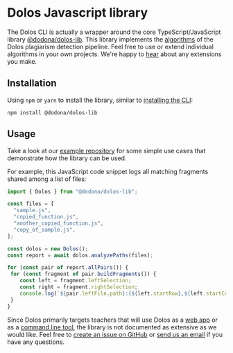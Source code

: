 # Dolos Javascript library

The Dolos CLI is actually a wrapper around the core TypeScript/JavaScript library [@dodona/dolos-lib](https://www.npmjs.com/package/@dodona/dolos-lib).
This library implements the [algorithms](/about/algorithm.html) of the Dolos plagiarism detection pipeline.
Feel free to use or extend individual algorithms in your own projects.
We're happy to [hear](https://dodona.ugent.be/nl/contact/) about any extensions you make.

## Installation

Using `npm` or `yarn` to install the library, similar to [installing the CLI](/guide/installation.html):

```shell
npm install @dodona/dolos-lib
```

## Usage

Take a look at our [example repository](https://github.com/rien/dolos-lib-example/blob/main/index.mjs)
for some simple use cases that demonstrate how the library can be used.

For example, this JavaScript code snippet logs all matching fragments shared among a list of files:

```javascript
import { Dolos } from "@dodona/dolos-lib";

const files = [
  "sample.js",
  "copied_function.js",
  "another_copied_function.js",
  "copy_of_sample.js",
];

const dolos = new Dolos();
const report = await dolos.analyzePaths(files);

for (const pair of report.allPairs()) {
 for (const fragment of pair.buildFragments()) {
    const left = fragment.leftSelection;
    const right = fragment.rightSelection;
    console.log(`${pair.leftFile.path}:{${left.startRow},${left.startCol} -> ${left.endRow},${left.endCol}} matches with ${pair.rightFile.path}:{${right.startRow},${right.startCol} -> ${right.endRow},${right.endCol}}`);
 }
}
```

Since Dolos primarily targets teachers that will use Dolos as a [web app](/guide/server.html) or as a [command line tool](guide/running.html),
the library is not documented as extensive as we would like.
Feel free to [create an issue on GitHub](https://github.com/dodona-edu/dolos) or [send us an email](mailto:dodona@ugent.be) if you have any questions.
